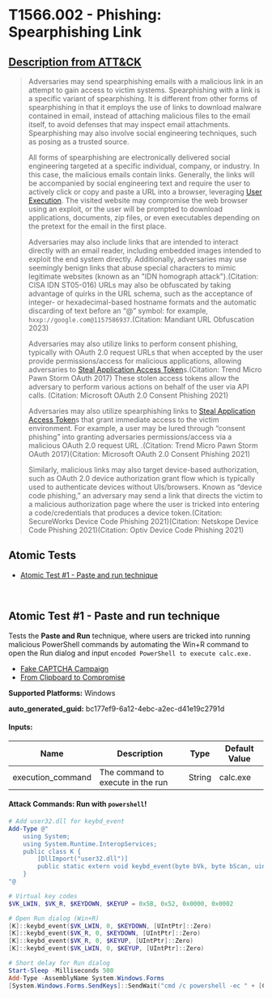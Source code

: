# T1566.002 - Phishing: Spearphishing Link
## [Description from ATT&CK](https://attack.mitre.org/techniques/T1566/002)
<blockquote>

Adversaries may send spearphishing emails with a malicious link in an attempt to gain access to victim systems. Spearphishing with a link is a specific variant of spearphishing. It is different from other forms of spearphishing in that it employs the use of links to download malware contained in email, instead of attaching malicious files to the email itself, to avoid defenses that may inspect email attachments. Spearphishing may also involve social engineering techniques, such as posing as a trusted source.

All forms of spearphishing are electronically delivered social engineering targeted at a specific individual, company, or industry. In this case, the malicious emails contain links. Generally, the links will be accompanied by social engineering text and require the user to actively click or copy and paste a URL into a browser, leveraging [User Execution](https://attack.mitre.org/techniques/T1204). The visited website may compromise the web browser using an exploit, or the user will be prompted to download applications, documents, zip files, or even executables depending on the pretext for the email in the first place.

Adversaries may also include links that are intended to interact directly with an email reader, including embedded images intended to exploit the end system directly. Additionally, adversaries may use seemingly benign links that abuse special characters to mimic legitimate websites (known as an "IDN homograph attack").(Citation: CISA IDN ST05-016) URLs may also be obfuscated by taking advantage of quirks in the URL schema, such as the acceptance of integer- or hexadecimal-based hostname formats and the automatic discarding of text before an “@” symbol: for example, `hxxp://google.com@1157586937`.(Citation: Mandiant URL Obfuscation 2023)

Adversaries may also utilize links to perform consent phishing, typically with OAuth 2.0 request URLs that when accepted by the user provide permissions/access for malicious applications, allowing adversaries to  [Steal Application Access Token](https://attack.mitre.org/techniques/T1528)s.(Citation: Trend Micro Pawn Storm OAuth 2017) These stolen access tokens allow the adversary to perform various actions on behalf of the user via API calls. (Citation: Microsoft OAuth 2.0 Consent Phishing 2021)

Adversaries may also utilize spearphishing links to [Steal Application Access Token](https://attack.mitre.org/techniques/T1528)s that grant immediate access to the victim environment. For example, a user may be lured through “consent phishing” into granting adversaries permissions/access via a malicious OAuth 2.0 request URL .(Citation: Trend Micro Pawn Storm OAuth 2017)(Citation: Microsoft OAuth 2.0 Consent Phishing 2021)

Similarly, malicious links may also target device-based authorization, such as OAuth 2.0 device authorization grant flow which is typically used to authenticate devices without UIs/browsers. Known as “device code phishing,” an adversary may send a link that directs the victim to a malicious authorization page where the user is tricked into entering a code/credentials that produces a device token.(Citation: SecureWorks Device Code Phishing 2021)(Citation: Netskope Device Code Phishing 2021)(Citation: Optiv Device Code Phishing 2021)

</blockquote>

## Atomic Tests

- [Atomic Test #1 - Paste and run technique](#atomic-test-1---paste-and-run-technique)


<br/>

## Atomic Test #1 - Paste and run technique
Tests the **Paste and Run** technique, where users are tricked into running
malicious PowerShell commands by automating the Win+R command to open the
Run dialog and input `encoded PowerShell to execute calc.exe.`

- [Fake CAPTCHA Campaign](https://medium.com/@ahmed.moh.farou2/fake-captcha-campaign-on-arabic-pirated-movie-sites-delivers-lumma-stealer-4f203f7adabf)
- [From Clipboard to Compromise](https://www.proofpoint.com/us/blog/threat-insight/clipboard-compromise-powershell-self-pwn)

**Supported Platforms:** Windows


**auto_generated_guid:** bc177ef9-6a12-4ebc-a2ec-d41e19c2791d





#### Inputs:
| Name | Description | Type | Default Value |
|------|-------------|------|---------------|
| execution_command | The command to execute in the run | String | calc.exe|


#### Attack Commands: Run with `powershell`! 


```powershell
# Add user32.dll for keybd_event
Add-Type @"
    using System;
    using System.Runtime.InteropServices;
    public class K {
        [DllImport("user32.dll")]
        public static extern void keybd_event(byte bVk, byte bScan, uint dwFlags, UIntPtr dwExtraInfo);
    }
"@

# Virtual key codes
$VK_LWIN, $VK_R, $KEYDOWN, $KEYUP = 0x5B, 0x52, 0x0000, 0x0002

# Open Run dialog (Win+R)
[K]::keybd_event($VK_LWIN, 0, $KEYDOWN, [UIntPtr]::Zero)
[K]::keybd_event($VK_R, 0, $KEYDOWN, [UIntPtr]::Zero)
[K]::keybd_event($VK_R, 0, $KEYUP, [UIntPtr]::Zero)
[K]::keybd_event($VK_LWIN, 0, $KEYUP, [UIntPtr]::Zero)

# Short delay for Run dialog
Start-Sleep -Milliseconds 500
Add-Type -AssemblyName System.Windows.Forms
[System.Windows.Forms.SendKeys]::SendWait("cmd /c powershell -ec " + [Convert]::ToBase64String([System.Text.Encoding]::Unicode.GetBytes('#{execution_command}')) + "{ENTER}")
```






<br/>
